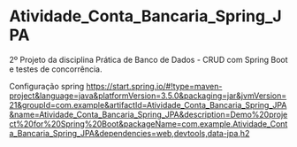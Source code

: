 # Atividade_Conta_Bancaria_Spring_JPA

2º Projeto da disciplina Prática de Banco de Dados - CRUD com Spring Boot e testes de concorrência.

Configuração spring
https://start.spring.io/#!type=maven-project&language=java&platformVersion=3.5.0&packaging=jar&jvmVersion=21&groupId=com.example&artifactId=Atividade_Conta_Bancaria_Spring_JPA&name=Atividade_Conta_Bancaria_Spring_JPA&description=Demo%20project%20for%20Spring%20Boot&packageName=com.example.Atividade_Conta_Bancaria_Spring_JPA&dependencies=web,devtools,data-jpa,h2
